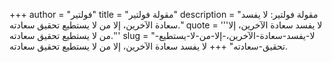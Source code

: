+++
author = "فولتير"
title = "مقولة فولتير"
description = "مقولة فولتير: لا يفسد سعادة الآخرين، إلا من لا يستطيع تحقيق سعادته."
quote = '''لا يفسد سعادة الآخرين، إلا من لا يستطيع تحقيق سعادته.'''
slug = "لا-يفسد-سعادة-الآخرين،-إلا-من-لا-يستطيع-تحقيق-سعادته"
+++
لا يفسد سعادة الآخرين، إلا من لا يستطيع تحقيق سعادته.
